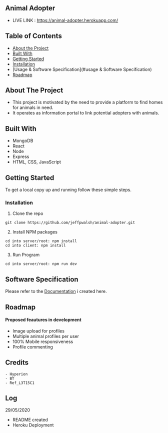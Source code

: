 
## Animal Adopter
- LIVE LINK : https://animal-adopter.herokuapp.com/ 

<!-- TABLE OF CONTENTS -->
## Table of Contents

* [About the Project](#about-the-project)
* [Built With](#built-with)
* [Getting Started](#getting-started)
* [Installation](#installation)
* [Usage & Software Specification](#usage & Software Specification)
* [Roadmap](#roadmap)

<!-- ABOUT THE PROJECT -->
## About The Project
 - This project is motivated by the need to provide a platform to find homes for animals in need.
 - It operates as information portal to link potential adopters with animals.


## Built With
 * MongoDB
 * React
 * Node
 * Express
 * HTML, CSS, JavaScript

<!-- GETTING STARTED -->
## Getting Started

To get a local copy up and running follow these simple steps.

### Installation
 
1. Clone the repo
```
git clone https://github.com/jeffpwalsh/animal-adopter.git
```
2. Install NPM packages
```
cd into server/root: npm install
cd into client: npm install

```
3. Run Program
```
cd into server/root: npm run dev
```

## Software Specification

Please refer to the [Documentation](https://drive.google.com/file/d/13AcYegD4Uw5DjPn-f2jdv4_Z_VaRoRT8/view?usp=sharing) i created here.

<!-- ROADMAP -->
## Roadmap
#### Proposed feautures in development

 - Image upload for profiles
 - Multiple animal profiles per user
 - 100% Mobile responsiveness
 - Profile commenting

## Credits
``` 
- Hyperion
- BT
- Ref_L3T15C1
```

## Log
 29/05/2020

- README created
- Heroku Deployment
